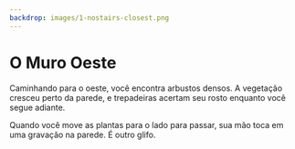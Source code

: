 ```yaml
---
backdrop: images/1-nostairs-closest.png
---
```


# O Muro Oeste

Caminhando para o oeste, você encontra arbustos densos. A vegetação cresceu perto da parede, e trepadeiras acertam seu rosto enquanto você segue adiante.

Quando você move as plantas para o lado para passar, sua mão toca em uma gravação na parede. É outro glifo.

<Item id="7" />

<Page url="398" instructions="Outro quebra-cabeças. O seu guia fornece outra pista: '3: o DOM é uma estrutura ----.'" action="Caminhe para o sul" condition="7" />

